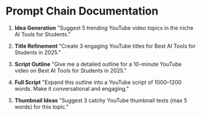 # Prompt Chain Documentation

1. **Idea Generation**
   "Suggest 5 trending YouTube video topics in the niche AI Tools for Students."

2. **Title Refinement**
   "Create 3 engaging YouTube titles for Best AI Tools for Students in 2025."

3. **Script Outline**
   "Give me a detailed outline for a 10-minute YouTube video on Best AI Tools for Students in 2025."

4. **Full Script**
   "Expand this outline into a YouTube script of 1000–1200 words. Make it conversational and engaging."

5. **Thumbnail Ideas**
   "Suggest 3 catchy YouTube thumbnail texts (max 5 words) for this topic."
